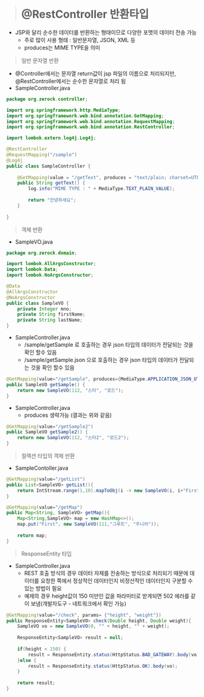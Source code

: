 > # @RestController 반환타입
- JSP와 달리 순수한 데이터를 반환하는 형태이므로 다양한 포맷의 데이터 전송 가능
    - 주로 많이 사용 형태 : 일반문자열, JSON, XML 등
    - produces는 MIME TYPE을 의미
>일반 문자열 반환
- @Controller에서는 문자열 return값이 jsp 파일의 이름으로 처리되지만, @RestController에서는 순수한 문자열로 처리 됨
- SampleController.java
```java
package org.zerock.controller;

import org.springframework.http.MediaType;
import org.springframework.web.bind.annotation.GetMapping;
import org.springframework.web.bind.annotation.RequestMapping;
import org.springframework.web.bind.annotation.RestController;

import lombok.extern.log4j.Log4j;

@RestController
@RequestMapping("/sample")
@Log4j
public class SampleController {
    
    @GetMapping(value = "/getText", produces = "text/plain; charset=UTF-8")
    public String getText() {
        log.info("MIME TYPE : " + MediaType.TEXT_PLAIN_VALUE);
        
        return "안녕하세요";
    }
    
}
```
>객체 반환
- SampleVO.java
```java
package org.zerock.domain;

import lombok.AllArgsConstructor;
import lombok.Data;
import lombok.NoArgsConstructor;

@Data
@AllArgsConstructor
@NoArgsConstructor
public class SampleVO {
    private Integer mno;
    private String firstName;
    private String lastName;
}
```
- SampleController.java
    - /sample/getSample 로 호출하는 경우 json 타입의 데이터가 전달되는 것을 확인 할수 있음
    - /sample/getSample.json 으로 호출하는 경우 json 타입의 데이터가 전달되는 것을 확인 할수 있음
```java
@GetMapping(value="/getSample", produces={MediaType.APPLICATION_JSON_UTF8_VALUE, MediaType.APPLICATION_XML_VALUE})
public SampleVO getSample() {
    return new SampleVO(112, "스타", "로드");
}
```
- SampleController.java
    - produces 생략가능 (결과는 위와 같음)
```java
@GetMapping(value="/getSample2")
public SampleVO getSample2() {
    return new SampleVO(112, "스타2", "로드2");
}
```
>컬렉션 타입의 객체 반환
- SampleContoller.java
```java
@GetMapping(value="/getList")
public List<SampleVO> getList(){
    return IntStream.range(1,10).mapToObj(i -> new SampleVO(i, i+"First", i+ " Last")).collect(Collectors.toList());
}

@GetMapping(value="/getMap")
public Map<String, SampleVO> getMap(){
    Map<String,SampleVO> map = new HashMap<>();
    map.put("First", new SampleVO(111,"그루트", "주니어"));
    
    return map;
}
```
> ResponseEntity 타입
- SampleController.java
    - REST 호출 방식의 경우 데이터 자체를 전송하는 방식으로 처리되기 때문에 데이터를 요청한 쪽에서 정상적인 데이터인지 비정산적인 데이터인지 구분할 수 있는 방법이 필요
    - 예제의 경우 height값이 150 미만인 값을 파라미터로 받게되면 502 에러를 같이 보냄(개발자도구 - 네트워크에서 확인 가능)
```java
@GetMapping(value="/check", params= {"height", "weight"})
public ResponseEntity<SampleVO> check(Double height, Double weight){
    SampleVO vo = new SampleVO(0, "" + height, "" + weight);
    
    ResponseEntity<SampleVO> result = null;
    
    if(height < 150) {
        result = ResponseEntity.status(HttpStatus.BAD_GATEWAY).body(vo);
    }else {
        result = ResponseEntity.status(HttpStatus.OK).body(vo);
    }
    
    return result;
}
```